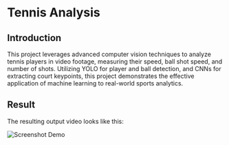 # Tennis Analysis

## Introduction
This project leverages advanced computer vision techniques to analyze tennis players in video footage, measuring their speed, ball shot speed, and number of shots. Utilizing YOLO for player and ball detection, and CNNs for extracting court keypoints, this project demonstrates the effective application of machine learning to real-world sports analytics.

## Result
The resulting output video looks like this:

![Screenshot Demo](https://github.com/anqitwa/tennis-analysis/blob/main/output_videos/screenshot.png)
